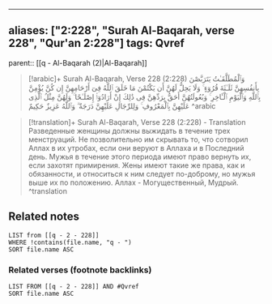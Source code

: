 
---
aliases: ["2:228", "Surah Al-Baqarah, verse 228", "Qur'an 2:228"]
tags: Qvref
---

parent:: [[q - Al-Baqarah (2)|Al-Baqarah]]

> [!arabic]+ Surah Al-Baqarah, Verse 228 (2:228)
> <span class="quran-arabic">وَٱلْمُطَلَّقَـٰتُ يَتَرَبَّصْنَ بِأَنفُسِهِنَّ ثَلَـٰثَةَ قُرُوٓءٍ ۚ وَلَا يَحِلُّ لَهُنَّ أَن يَكْتُمْنَ مَا خَلَقَ ٱللَّهُ فِىٓ أَرْحَامِهِنَّ إِن كُنَّ يُؤْمِنَّ بِٱللَّهِ وَٱلْيَوْمِ ٱلْـَٔاخِرِ ۚ وَبُعُولَتُهُنَّ أَحَقُّ بِرَدِّهِنَّ فِى ذَٰلِكَ إِنْ أَرَادُوٓا۟ إِصْلَـٰحًا ۚ وَلَهُنَّ مِثْلُ ٱلَّذِى عَلَيْهِنَّ بِٱلْمَعْرُوفِ ۚ وَلِلرِّجَالِ عَلَيْهِنَّ دَرَجَةٌ ۗ وَٱللَّهُ عَزِيزٌ حَكِيمٌ</span>
^arabic

> [!translation]+ Surah Al-Baqarah, Verse 228 (2:228) - Translation
> Разведенные женщины должны выжидать в течение трех менструаций. Не позволительно им скрывать то, что сотворил Аллах в их утробах, если они веруют в Аллаха и в Последний день. Мужья в течение этого периода имеют право вернуть их, если захотят примирения. Жены имеют такие же права, как и обязанности, и относиться к ним следует по-доброму, но мужья выше их по положению. Аллах - Могущественный, Мудрый.
^translation



## Related notes
```dataview
LIST from [[q - 2 - 228]]
WHERE !contains(file.name, "q - ")
SORT file.name ASC
```

### Related verses (footnote backlinks)
```dataview
LIST FROM [[q - 2 - 228]] AND #Qvref
SORT file.name ASC
```

